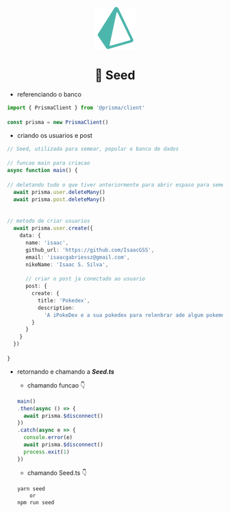 <div align="center" >
<img src='./img/icons8-prisma-orm.svg' width='100'> 

<br/>

# **🌱 Seed**
</div>

 * referenciando o banco
  
```ts
import { PrismaClient } from '@prisma/client'

const prisma = new PrismaClient()
```
* criando os usuarios e post

```ts
// Seed, utilizada para semear, popular o banco de dados

// funcao main para criacao
async function main() {

// deletando tudo o que tiver anteriormente para abrir espaso para semear novamente o db
  await prisma.user.deleteMany()
  await prisma.post.deleteMany()


// metodo de criar usuarios
  await prisma.user.create({
    data: {
      name: 'isaac',
      github_url: 'https://github.com/IsaacGSS',
      email: 'isaacgabriessz@gmail.com',
      nikeName: 'Isaac S. Silva',

      // criar o post ja conectado ao usuario
      post: {
        create: {
          title: 'Pokedex',
          description:
            'A iPokeDex e a sua pokedex para relenbrar ade algum pokemon no estilo scroll Infinito'
        }
      }
    }
  })

}

```

* retornando e chamando a ***Seed.ts***
  * chamando funcao 👇
  ```ts
  main()
  .then(async () => {
    await prisma.$disconnect()
  })
  .catch(async e => {
    console.error(e)
    await prisma.$disconnect()
    process.exit(1)
  })
  ```

  *  chamando Seed.ts 👇
    ```node
    yarn seed
        or
    npm run seed
    ```